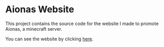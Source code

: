 # Aionas Website

This project contains the source code for the website I made to promote Aionas, a minecraft server.

You can see the website by clicking [here](https://demarbre1u.github.io/AionasWebsite/index.html).
